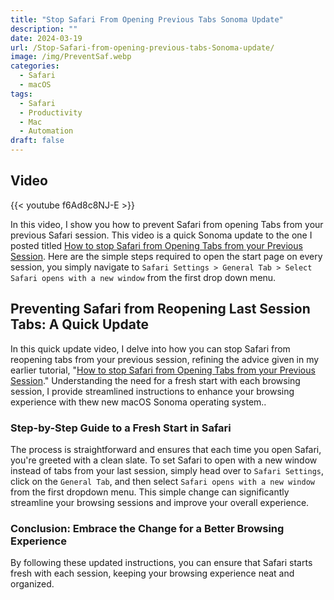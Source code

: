 ```yaml
---
title: "Stop Safari From Opening Previous Tabs Sonoma Update"
description: ""
date: 2024-03-19
url: /Stop-Safari-from-opening-previous-tabs-Sonoma-update/
image: /img/PreventSaf.webp
categories:
  - Safari
  - macOS 
tags:
  - Safari
  - Productivity
  - Mac
  - Automation
draft: false
---
```


## Video
{{< youtube f6Ad8c8NJ-E >}}

In this video, I show you how to prevent Safari from opening Tabs from your previous Safari session. This video is a quick Sonoma update to the one I  posted titled [How to stop Safari from Opening Tabs from your Previous Session](https://www.youtube.com/watch?v=DRf_3pvNoNQ). Here are the simple steps required to open the start page on every session, you simply navigate to `Safari Settings > General Tab > Select Safari opens with a new window` from the first drop down menu.  

## Preventing Safari from Reopening Last Session Tabs: A Quick Update

In this quick update video, I delve into how you can stop Safari from reopening tabs from your previous session, refining the advice given in my earlier tutorial, "[How to stop Safari from Opening Tabs from your Previous Session](https://www.youtube.com/watch?v=DRf_3pvNoNQ)." Understanding the need for a fresh start with each browsing session, I provide streamlined instructions to enhance your browsing experience with thew new macOS Sonoma operating system..

### Step-by-Step Guide to a Fresh Start in Safari

The process is straightforward and ensures that each time you open Safari, you're greeted with a clean slate. To set Safari to open with a new window instead of tabs from your last session, simply head over to `Safari Settings`, click on the `General Tab`, and then select `Safari opens with a new window` from the first dropdown menu. This simple change can significantly streamline your browsing sessions and improve your overall experience.

### Conclusion: Embrace the Change for a Better Browsing Experience

By following these updated instructions, you can ensure that Safari starts fresh with each session, keeping your browsing experience neat and organized.
